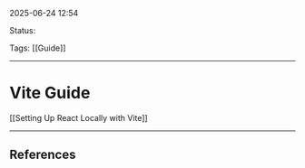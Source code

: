 
2025-06-24 12:54

Status:

Tags: [[Guide]]

---
# Vite Guide
 [[Setting Up React Locally with Vite]]

---
## References